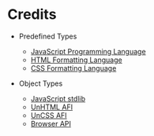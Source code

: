 # Credits

- Predefined Types
	- [JavaScript Programming Language](https://developer.mozilla.org/en-US/docs/Web/JavaScript/)
	- [HTML Formatting Language](https://developer.mozilla.org/en-US/docs/Web/HTML/)
	- [CSS Formatting Language](https://developer.mozilla.org/en-US/docs/Web/CSS/)

- Object Types
	- [JavaScript stdlib](https://developer.mozilla.org/en-US/docs/Web/JavaScript/Reference/Global_Objects/)
	- [UnHTML AFI](https://github.com/unformated/UnHTML/)
	- [UnCSS AFI](https://github.com/unformated/UnCSS/)
	- [Browser API](https://developer.mozilla.org/en-US/docs/Web/API/)
